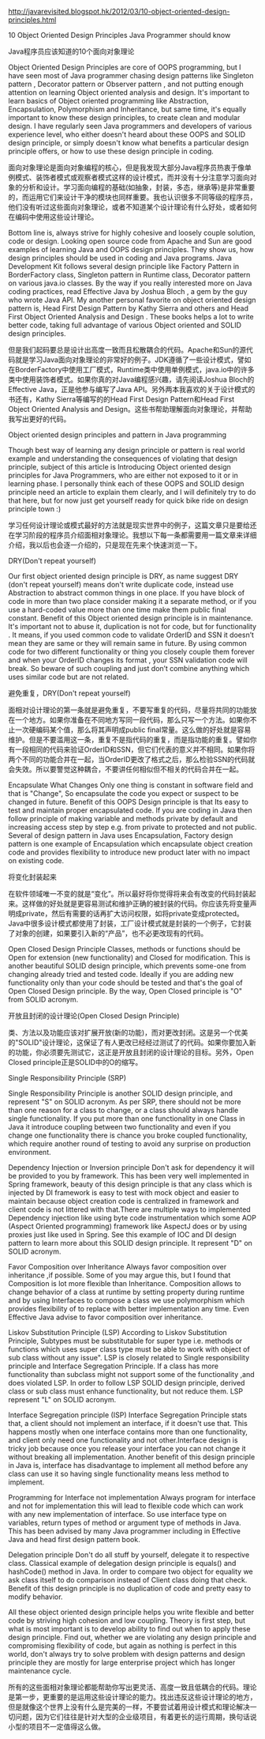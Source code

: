 http://javarevisited.blogspot.hk/2012/03/10-object-oriented-design-principles.html

10 Object Oriented Design Principles Java Programmer should know

Java程序员应该知道的10个面向对象理论
 
Object Oriented Design Principles are core of OOPS programming, but I have seen most of Java programmer chasing design patterns like Singleton pattern , Decorator pattern or Observer pattern , and not putting enough attention on learning Object oriented analysis and design. It's important to learn basics of Object oriented programming like Abstraction, Encapsulation, Polymorphism and Inheritance, but same time, it's equally important to know these design principles, to create clean and modular design. I have regularly seen Java programmers and developers of various experience level, who either doesn't heard about these OOPS and SOLID design principle, or simply doesn't know what benefits a particular design principle offers, or how to use these design principle in coding.

面向对象理论是面向对象编程的核心，但是我发现大部分Java程序员热衷于像单例模式、装饰者模式或观察者模式这样的设计模式，而并没有十分注意学习面向对象的分析和设计。学习面向编程的基础(如抽象，封装，多态，继承等)是非常重要的，而运用它们来设计干净的模块也同样重要。我也认识很多不同等级的程序员，他们没有听过这些面向对象理论，或者不知道某个设计理论有什么好处，或者如何在编码中使用这些设计理论。

Bottom line is, always strive for highly cohesive and loosely couple solution, code or design. Looking open source code from Apache and Sun are good examples of learning Java and OOPS design principles. They show us,  how design principles should be used in coding and Java programs. Java Development Kit follows several design principle like Factory Pattern in BorderFactory class,  Singleton pattern in Runtime class, Decorator pattern on various java.io classes. By the way if you really interested more on Java coding practices,  read Effective Java by Joshua Bloch , a gem by the guy who wrote Java API. My another personal favorite on object oriented design pattern is,  Head First Design Pattern by Kathy Sierra and others and Head First Object Oriented Analysis and Design . These books helps a lot to write better code, taking full advantage of various Object oriented and SOLID design principles.

但是我们起码要总是设计出高度一致而且松散耦合的代码。Apache和Sun的源代码就是学习Java面向对象理论的非常好的例子。JDK遵循了一些设计模式，譬如在BorderFactory中使用工厂模式，Runtime类中使用单例模式，java.io中的许多类中使用装饰者模式。如果你真的对Java编程感兴趣，请先阅读Joshua Bloch的Effective Java，正是他参与编写了Java API。另外两本我喜欢的关于设计模式的书还有，Kathy Sierra等编写的的Head First Design Pattern和Head First Object Oriented Analysis and Design。这些书帮助理解面向对象理论，并帮助我写出更好的代码。


Object oriented design principles and pattern in Java programming


Though best way of learning any design principle or pattern is real world example and understanding the consequences of violating that design principle, subject of this article is Introducing Object oriented design principles for Java Programmers, who are either not exposed to it or in learning phase. I personally think each of these OOPS and SOLID design principle need an article to explain them clearly, and I will definitely try to do that here, but for now just get yourself ready for quick bike ride on design principle town :)


学习任何设计理论或模式最好的方法就是现实世界中的例子，这篇文章只是要给还在学习阶段的程序员介绍面相对象理论。我想以下每一条都需要用一篇文章来详细介绍，我以后也会逐一介绍的，只是现在先来个快速浏览一下。

DRY(Don't repeat yourself)

Our first object oriented design principle is DRY, as name suggest DRY (don't repeat yourself) means don't write duplicate code, instead use Abstraction to abstract common things in one place. If you have block of code in more than two place consider making it a separate method, or if you use a hard-coded value more than one time make them public final constant. Benefit of this Object oriented design principle is in maintenance. It's important  not to abuse it, duplication is not for code, but for functionality . It means, if you used common code to validate OrderID and SSN it doesn’t mean they are same or they will remain same in future. By using common code for two different functionality or thing you closely couple them forever and when your OrderID changes its format , your SSN validation code will break. So beware of such coupling and just don’t combine anything which uses similar code but are not related.

避免重复，DRY(Don't repeat yourself)

面相对设计理论的第一条就是避免重复，不要写重复的代码，尽量将共同的功能放在一个地方。如果你准备在不同地方写同一段代码，那么只写一个方法。如果你不止一次硬编码某个值，那么将其声明成public final常量。这么做的好处就是容易维护。但是不要滥用这一条，重复不是指代码的重复，而是指功能的重复。譬如你有一段相同的代码来验证OrderID和SSN，但它们代表的意义并不相同。如果你将两个不同的功能合并在一起，当OrderID更改了格式之后，那么检验SSN的代码就会失效。所以要警觉这种耦合，不要讲任何相似但不相关的代码合并在一起。

Encapsulate What Changes
Only one thing is constant in software field and that is "Change", So encapsulate the code you expect or suspect to be changed in future. Benefit of this OOPS Design principle is that Its easy to test and maintain proper encapsulated code. If you are coding in Java then follow principle of making variable and methods private by default and increasing access step by step e.g. from private to protected and not public. Several of design pattern in Java uses Encapsulation, Factory design pattern is one example of Encapsulation which encapsulate object creation code and provides flexibility to introduce new product later with no impact on existing code.

将变化封装起来

在软件领域唯一不变的就是“变化”。所以最好将你觉得将来会有改变的代码封装起来。这样做的好处就是更容易测试和维护正确的被封装的代码。你应该先将变量声明成private，然后有需要的话再扩大访问权限，如将private变成protected。Java中很多设计模式都使用了封装，工厂设计模式就是封装的一个例子，它封装了对象的创建，如果要引入新的“产品”，也不必更改现有的代码。

Open Closed Design Principle
Classes, methods or functions should be Open for extension (new functionality) and Closed for modification. This is another beautiful SOLID design principle, which prevents some-one from changing already tried and tested code. Ideally if you are adding new functionality only than your code should be tested and that's the goal of Open Closed Design principle. By the way, Open Closed principle is "O" from SOLID acronym.

开放且封闭的设计理论(Open Closed Design Principle)

类、方法以及功能应该对扩展开放(新的功能)，而对更改封闭。这是另一个优美的"SOLID"设计理论，这保证了有人更改已经经过测试了的代码。如果你要加入新的功能，你必须要先测试它，这正是开放且封闭的设计理论的目标。另外，Open Closed principle正是SOLID中的O的缩写。

Single Responsibility Principle (SRP)

Single Responsibility Principle is another SOLID design principle, and represent  "S" on SOLID acronym. As per SRP, there should not be more than one reason for a class to change, or a class should always handle single functionality. If you put more than one functionality in one Class in Java  it introduce coupling between two functionality and even if you change one functionality there is chance you broke coupled functionality,  which require another round of testing to avoid any surprise on production environment.

Dependency Injection or Inversion principle
Don't ask for dependency it will be provided to you by framework. This has been very well implemented in Spring framework, beauty of this design principle is that any class which is injected by DI framework is easy to test with mock object and easier to maintain because object creation code is centralized in framework and client code is not littered with that.There are multiple ways to  implemented Dependency injection like using  byte code instrumentation which some AOP (Aspect Oriented programming) framework like AspectJ does or by using proxies just like used in Spring. See this example of IOC and DI design pattern to learn more about this SOLID design principle. It represent "D" on SOLID acronym.

Favor Composition over Inheritance
Always favor composition over inheritance ,if possible. Some of you may argue this, but I found that Composition is lot more flexible than Inheritance. Composition allows to change behavior of a class at runtime by setting property during runtime and by using Interfaces to compose a class we use polymorphism which provides flexibility of to replace with better implementation any time. Even Effective Java advise to favor composition over inheritance.

Liskov Substitution Principle (LSP)
According to Liskov Substitution Principle, Subtypes must be substitutable for super type i.e. methods or functions which uses super class type must be able to work with object of sub class without any issue". LSP is closely related to Single responsibility principle and Interface Segregation Principle. If a class has more functionality than subclass might not support some of the functionality ,and does violated LSP. In order to follow LSP SOLID design principle, derived class or sub class must enhance functionality, but not reduce them. LSP represent  "L" on SOLID acronym.

Interface Segregation principle (ISP)
Interface Segregation Principle stats that, a client should not implement an interface, if it doesn't use that. This happens mostly when one interface contains more than one functionality, and client only need one functionality and not other.Interface design is tricky job because once you release your interface you can not change it without breaking all implementation. Another benefit of this design principle in Java is, interface has disadvantage to implement all method before any class can use it so having single functionality means less method to implement.

Programming for Interface not implementation
Always program for interface and not for implementation this will lead to flexible code which can work with any new implementation of interface. So use interface type on variables, return types of method or argument type of methods in Java. This has been advised by many Java programmer including in Effective Java and head first design pattern book.

Delegation principle
Don't do all stuff  by yourself,  delegate it to respective class. Classical example of delegation design principle is equals() and hashCode() method in Java. In order to compare two object for equality we ask class itself to do comparison instead of Client class doing that check. Benefit of this design principle is no duplication of code and pretty easy to modify behavior.

All these object oriented design principle helps you write flexible and better code by striving high cohesion and low coupling. Theory is first step, but what is most important is to develop ability to find out when to apply these design principle. Find out, whether we are violating any design principle and compromising flexibility of code, but again as nothing is perfect in this world, don't always try to solve problem with design patterns and design principle they are mostly for large enterprise project which has longer maintenance cycle.

所有的这些面相对象理论都能帮助你写出更灵活、高度一致且低耦合的代码。理论是第一步，更重要的是运用这些设计理论的能力。找出违反这些设计理论的地方，但是就像这个世界上没有什么是完美的一样，不要尝试着用设计模式和理论解决一切问题，因为它们往往是针对大型的企业级项目，有着更长的运行周期，换句话说小型的项目不一定值得这么做。
